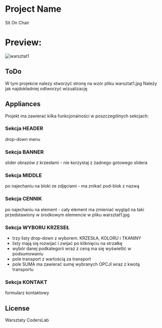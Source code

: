 # Project Name

Sit On Chair

# Preview:

![warsztat1](https://cloud.githubusercontent.com/assets/20269246/18136357/52a341c6-6fa5-11e6-8a8c-fd74f156718e.jpg)


## ToDo

W tym projekcie nalezy stworzyć stronę na wzór pliku warsztat1.jpg
Należy jak najdokładniej odtworzyć wizualizację

## Appliances

Projekt ma zawierać kilka funkcjonalności w poszczególnych sekcjach:

### Sekcja HEADER

drop-down menu 

### Sekcja BANNER

slider obrazów z krzesłami - nie korzystaj z żadnego gotowego slidera

### Sekcja MIDDLE

po najechaniu na bloki ze zdjęciami - ma znikać pod-blok z nazwą

### Sekcja CENNIK

po najechaniu na element - cały element ma zmieniać wygląd na taki przedstawiony w środkowym elemencie w pliku warsztat1.jpg

### Sekcja WYBORU KRZESEŁ

- trzy listy drop-down z wyborem: KRZESŁA, KOLORU i TKANINY
- listy mają się rozwijać i zwijać po kliknięciu na strzałkę 
- wybór danej podkategorii wraz z ceną ma się wyświetlić w podsumowaniu
- pole transport z wartością za transport
- pole SUMA ma zawierać sumę wybranych OPCJI wraz z kwotą transportu

### Sekcja KONTAKT

formularz kontaktowy 


## License

Warsztaty CodersLab  


